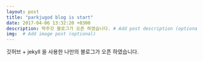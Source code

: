 ```yaml
---
layout: post
title: "parkjugod blog is start"
date: 2017-04-06 13:32:20 +0300
description: 박주갓 블로그가 오픈 하였습니다. # Add post description (optional)
img:  # Add image post (optional)
---
```


깃허브 + jekyll 을 사용한 나만의 블로그가 오픈 하였습니다. 
